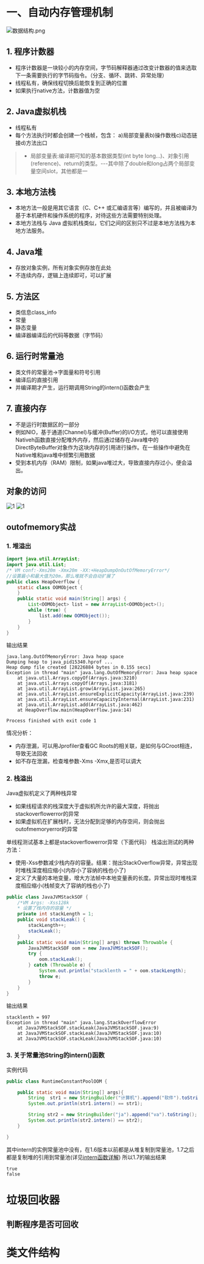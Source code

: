# 一、自动内存管理机制
![数据结构.png](pic/1.png)
## 1. 程序计数器
- 程序计数器是一块较小的内存空间，字节码解释器通过改变计数器的值来选取下一条需要执行的字节码指令。（分支、循环、跳转、异常处理）
- 线程私有，确保线程切换后能恢复到正确的位置
- 如果执行native方法，计数器值为空

## 2. Java虚拟机栈
- 线程私有
- 每个方法执行时都会创建一个栈帧，包含：
a)局部变量表b)操作数栈c)动态链接d)方法出口
>  - 局部变量表:编译期可知的基本数据类型(int byte long...)、对象引用(reference)、return的类型。---其中除了double和long占两个局部变量空间slot，其他都是一
## 3. 本地方法栈
- 本地方法一般是用其它语言（C、C++ 或汇编语言等）编写的，并且被编译为基于本机硬件和操作系统的程序，对待这些方法需要特别处理。
- 本地方法栈与 Java 虚拟机栈类似，它们之间的区别只不过是本地方法栈为本地方法服务。
## 4. Java堆
- 存放对象实例，所有对象实例存放在此处
- 不连续内存，逻辑上连续即可，可以扩展
## 5. 方法区
- 类信息class_info
- 常量
- 静态变量
- 编译器编译后的代码等数据（字节码）

## 6. 运行时常量池
- 类文件的常量池->字面量和符号引用
- 编译后的直接引用
- 并编译期才产生，运行期调用String的intern()函数会产生

## 7. 直接内存
- 不是运行时数据区的一部分
- 例如NIO，基于通道(Channel)与缓冲(Buffer)的I/O方式，他可以直接使用Nativeh函数直接分配堆外内存，然后通过储存在Java堆中的DirectByteBuffer对象作为这块内存的引用进行操作。在一些操作中避免在Native堆和java堆中频繁引用数据
- 受到本机内存（RAM）限制，如果java堆过大，导致直接内存过小，便会溢出。
## 对象的访问
![1](pic/2.jpg)
![1](pic/3.jpg)

## outofmemory实战
### 1. 堆溢出
```java
import java.util.ArrayList;
import java.util.List;
/* VM conf:-Xms20m -Xmx20m -XX:+HeapDumpOnOutOfMemoryError*/
//设置最小和最大值为20m，那么堆就不会自动扩展了
public class HeapOverflow {
    static class OOMObject {
    }
    public static void main(String[] args) {
        List<OOMObject> list = new ArrayList<OOMObject>();
        while (true) {
            list.add(new OOMObject());
        }
    }
}
```
输出结果
```
java.lang.OutOfMemoryError: Java heap space
Dumping heap to java_pid15340.hprof ...
Heap dump file created [28226884 bytes in 0.155 secs]
Exception in thread "main" java.lang.OutOfMemoryError: Java heap space
	at java.util.Arrays.copyOf(Arrays.java:3210)
	at java.util.Arrays.copyOf(Arrays.java:3181)
	at java.util.ArrayList.grow(ArrayList.java:265)
	at java.util.ArrayList.ensureExplicitCapacity(ArrayList.java:239)
	at java.util.ArrayList.ensureCapacityInternal(ArrayList.java:231)
	at java.util.ArrayList.add(ArrayList.java:462)
	at HeapOverflow.main(HeapOverflow.java:14)

Process finished with exit code 1

```
情况分析：
- 内存泄漏，可以用Jprofiler查看GC Roots的相关联，是如何与GCroot相连，导致无法回收
- 如不存在泄漏，检查堆参数-Xms -Xmx,是否可以调大

### 2. 栈溢出
Java虚拟机定义了两种栈异常
- 如果线程请求的栈深度大于虚拟机所允许的最大深度，将抛出stackoverflowerror的异常
- 如果虚拟机在扩展栈时，无法分配到足够的内存空间，则会抛出outofmemoryerror的异常

单线程测试基本上都是stackoverflowerror异常（下面代码）
栈溢出测试的两种方法：
- 使用-Xss参数减少栈内存的容量。结果：抛出StackOverflow异常，异常出现时堆栈深度相应缩小(内存小了容纳的栈也小了)
- 定义了大量的本地变量，增大方法帧中本地变量表的长度。异常出现时堆栈深度相应缩小(栈帧变大了容纳的栈也小了)

```java
public class JavaJVMStackSOF {
    /*VM Args: -Xss128k
    * 设置了栈内存的容量 */
    private int stackLength = 1;
    public void stackLeak() {
        stackLength++;
        stackLeak();
    }
    public static void main(String[] args) throws Throwable {
        JavaJVMStackSOF oom = new JavaJVMStackSOF();
        try {
            oom.stackLeak();
        } catch (Throwable e) {
            System.out.println("stacklenth = " + oom.stackLength);
            throw e;
        }
    }
}
```
输出结果
```
stacklenth = 997
Exception in thread "main" java.lang.StackOverflowError
	at JavaJVMStackSOF.stackLeak(JavaJVMStackSOF.java:9)
	at JavaJVMStackSOF.stackLeak(JavaJVMStackSOF.java:10)
	at JavaJVMStackSOF.stackLeak(JavaJVMStackSOF.java:10)
```

### 3. 关于常量池String的intern()函数
实例代码
```java
public class RuntimeConstantPoolOOM {

    public static void main(String[] args){
        String  str1 = new StringBuilder("计算机").append("软件").toString();
        System.out.println(str1.intern() == str1);

        String str2 = new StringBuilder("ja").append("va").toString();
        System.out.println(str2.intern() == str2);
    }

}
```
其中intern的实例常量池中没有，在1.6版本以前都是从堆复制到常量池，1.7之后都是复制堆的引用到常量池(详见[intern函数详解](https://www.runoob.com/java/java-string-intern.html))
所以1.7的输出结果
```
true
false
```
# 垃圾回收器
## 判断程序是否可回收
# 类文件结构

